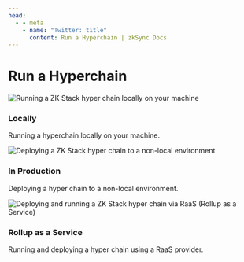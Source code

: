 ```yaml
---
head:
  - - meta
    - name: "Twitter: title"
      content: Run a Hyperchain | zkSync Docs
---
```


# Run a Hyperchain

<section>
  <div class="card-container">
    <RouterLink
      to="/zk-stack/running-a-hyper chain/locally"
      class="card"
    >
      <img  
        src="/images/landing/run-a-hyperchain.png"
        alt="Running a ZK Stack hyper chain locally on your machine"
      >
      <div class="content">
        <h3>Locally</h3>
        <p>Running a hyperchain locally on your machine.</p>
      </div>
    </RouterLink>
    <RouterLink
      to="/zk-stack/running-a-hyper chain/production"
      class="card"
    >
      <img  
        src="/images/landing/run-a-hyperchain.png"
        alt="Deploying a ZK Stack hyper chain to a non-local environment"
      >
      <div class="content">
        <h3>In Production</h3>
        <p>Deploying a hyper chain to a non-local environment.</p>
      </div>
    </RouterLink>
    <RouterLink
      to="/zk-stack/running-a-hyper chain/raas"
      class="card"
    >
      <img
        src="/images/landing/run-a-hyperchain.png" 
        alt="Deploying and running a ZK Stack hyper chain via RaaS (Rollup as a Service)"
      />
      <div class="content">
        <h3>Rollup as a Service</h3>
        <p>Running and deploying a hyper chain using a RaaS provider.</p>
      </div>
    </RouterLink>
  </div>
</section>
